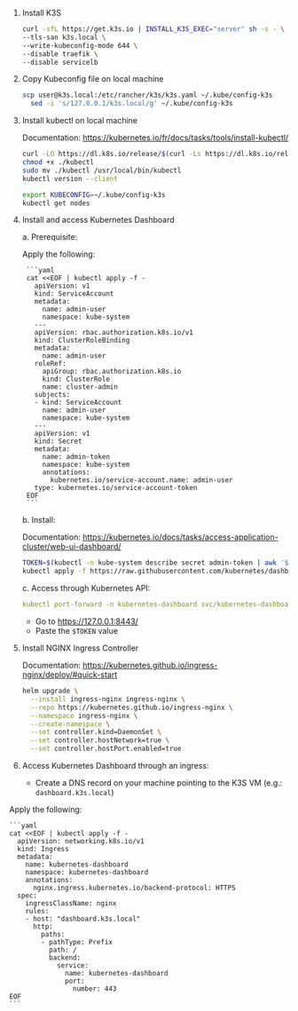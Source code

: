 1. Install K3S

     ```bash
     curl -sfL https://get.k3s.io | INSTALL_K3S_EXEC="server" sh -s - \
     --tls-san k3s.local \
     --write-kubeconfig-mode 644 \
     --disable traefik \
     --disable servicelb
     ```

2. Copy Kubeconfig file on local machine

      ```bash
      scp user@k3s.local:/etc/rancher/k3s/k3s.yaml ~/.kube/config-k3s
    	sed -i 's/127.0.0.1/k3s.local/g' ~/.kube/config-k3s
      ```

3. Install kubectl on local machine

	  Documentation: https://kubernetes.io/fr/docs/tasks/tools/install-kubectl/

    ```bash
    curl -LO https://dl.k8s.io/release/$(curl -Ls https://dl.k8s.io/release/stable.txt)/bin/linux/amd64/kubectl
    chmod +x ./kubectl
    sudo mv ./kubectl /usr/local/bin/kubectl
  	kubectl version --client
    ```

    ```bash
  	export KUBECONFIG=~/.kube/config-k3s
  	kubectl get nodes
    ```

4. Install and access Kubernetes Dashboard

    a. Prerequisite:
   
      Apply the following:
   
        ```yaml
        cat <<EOF | kubectl apply -f -
          apiVersion: v1
          kind: ServiceAccount
          metadata:
            name: admin-user
            namespace: kube-system
          ---
          apiVersion: rbac.authorization.k8s.io/v1
          kind: ClusterRoleBinding
          metadata:
            name: admin-user
          roleRef:
            apiGroup: rbac.authorization.k8s.io
            kind: ClusterRole
            name: cluster-admin
          subjects:
          - kind: ServiceAccount
            name: admin-user
            namespace: kube-system
          ---
          apiVersion: v1
          kind: Secret
          metadata:
            name: admin-token
            namespace: kube-system
            annotations:
              kubernetes.io/service-account.name: admin-user
          type: kubernetes.io/service-account-token
        EOF
        ```

    b. Install:

     Documentation: https://kubernetes.io/docs/tasks/access-application-cluster/web-ui-dashboard/
  
      ```bash
      TOKEN=$(kubectl -n kube-system describe secret admin-token | awk '$1=="token:"{print $2}') # Used later
      kubectl apply -f https://raw.githubusercontent.com/kubernetes/dashboard/v2.7.0/aio/deploy/recommended.yaml
      ```

    c. Access through Kubernetes API:

      ```yaml
      kubectl port-forward -n kubernetes-dashboard svc/kubernetes-dashboard 8443:443
      ```

     - Go to https://127.0.0.1:8443/
     - Paste the `$TOKEN` value

6. Install NGINX Ingress Controller

    Documentation: https://kubernetes.github.io/ingress-nginx/deploy/#quick-start
  
    ```bash
    helm upgrade \
      --install ingress-nginx ingress-nginx \
      --repo https://kubernetes.github.io/ingress-nginx \
      --namespace ingress-nginx \
      --create-namespace \
      --set controller.kind=DaemonSet \
      --set controller.hostNetwork=true \
      --set controller.hostPort.enabled=true
    ```

7. Access Kubernetes Dashboard through an ingress:
	
    - Create a DNS record on your machine pointing to the K3S VM (e.g.: `dashboard.k3s.local`)
      
  Apply the following:
  
    ```yaml
    cat <<EOF | kubectl apply -f -
      apiVersion: networking.k8s.io/v1
      kind: Ingress
      metadata:
        name: kubernetes-dashboard
        namespace: kubernetes-dashboard
        annotations:
          nginx.ingress.kubernetes.io/backend-protocol: HTTPS
      spec:
        ingressClassName: nginx
        rules:
        - host: "dashboard.k3s.local"
          http:
            paths:
            - pathType: Prefix
              path: /
              backend:
                service:
                  name: kubernetes-dashboard
                  port:
                    number: 443
    EOF
    ```
